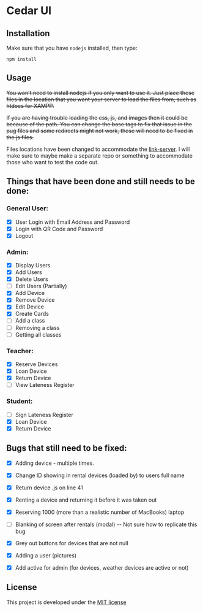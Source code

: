# Cedar UI

## Installation
Make sure that you have `nodejs` installed, then type:

    npm install

## Usage
~~You won't need to install nodejs if you only want to use it. Just place these files in the location that you want your server to load the files from, such as htdocs for XAMPP.~~

~~If you are having trouble loading the css, js, and images then it could be because of the path. You can change the base tags to fix that issue in the pug files and some redirects might not work, those will need to be fixed in the js files.~~

Files locations have been changed to accommodate the [link-server](https://github.com/Jewel-Systems/link-server). I will make sure to maybe make a separate repo or something to accommodate those who want to test the code out.

## Things that have been done and still needs to be done:
### General User:
- [x] User Login with Email Address and Password
- [x] Login with QR Code and Password
- [x] Logout

### Admin:
- [x] Display Users
- [x] Add Users
- [x] Delete Users
- [ ] Edit Users (Partially)
- [x] Add Device
- [x] Remove Device
- [x] Edit Device
- [x] Create Cards
- [ ] Add a class
- [ ] Removing a class
- [ ] Getting all classes

### Teacher:
- [x] Reserve Devices
- [x] Loan Device
- [x] Return Device
- [ ] View Lateness Register

### Student:
- [ ] Sign Lateness Register
- [x] Loan Device
- [x] Return Device

## Bugs that still need to be fixed:

- [x] Adding device - multiple times.

- [x] Change ID showing in rental devices (loaded by) to users full name

- [x] Return device .js on line 41

- [x] Renting a device and returning it before it was taken out

- [x] Reserving 1000 (more than a realistic number of MacBooks) laptop

- [ ] Blanking of screen after rentals (modal) -- Not sure how to replicate this bug

- [x] Grey out buttons for devices that are not null

- [x] Adding a user (pictures)

- [x] Add active for admin (for devices, weather devices are active or not)

## License
This project is developed under the [MIT license](LICENSE)
